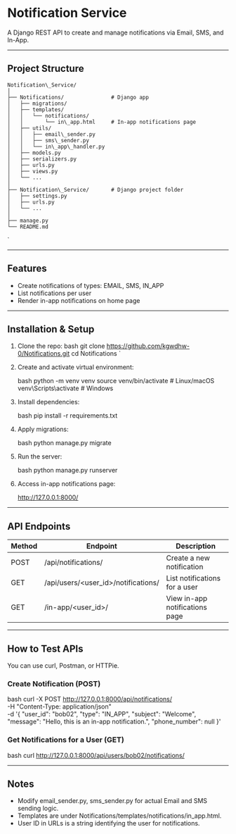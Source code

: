 # Notification Service

A Django REST API to create and manage notifications via Email, SMS, and In-App.

---

## Project Structure


```
Notification\_Service/
│
├── Notifications/               # Django app
│   ├── migrations/
│   ├── templates/
│   │   └── notifications/
│   │       └── in\_app.html     # In-app notifications page
│   ├── utils/
│   │   ├── email\_sender.py
│   │   ├── sms\_sender.py
│   │   └── in\_app\_handler.py
│   ├── models.py
│   ├── serializers.py
│   ├── urls.py
│   ├── views.py
│   └── ...
│
├── Notification\_Service/       # Django project folder
│   ├── settings.py
│   ├── urls.py
│   └── ...
│
├── manage.py
└── README.md
```
`

---

## Features

- Create notifications of types: EMAIL, SMS, IN_APP
- List notifications per user
- Render in-app notifications on home page

---

## Installation & Setup

1. Clone the repo:
   bash
   git clone https://github.com/kgwdhw-0/Notifications.git
   cd Notifications
`

2. Create and activate virtual environment:

   bash
   python -m venv venv
   source venv/bin/activate  # Linux/macOS
   venv\Scripts\activate     # Windows
   

3. Install dependencies:

   bash
   pip install -r requirements.txt
   

4. Apply migrations:

   bash
   python manage.py migrate
   

5. Run the server:

   bash
   python manage.py runserver
   

6. Access in-app notifications page:

   
   http://127.0.0.1:8000/
   

---

## API Endpoints

| Method | Endpoint                              | Description                    |
| ------ | ------------------------------------- | ------------------------------ |
| POST   | /api/notifications/                 | Create a new notification      |
| GET    | /api/users/<user_id>/notifications/ | List notifications for a user  |
| GET    | /in-app/<user_id>/                  | View in-app notifications page |

---

## How to Test APIs

You can use curl, Postman, or HTTPie.

### Create Notification (POST)

bash
curl -X POST http://127.0.0.1:8000/api/notifications/ \
-H "Content-Type: application/json" \
-d '{
  "user_id": "bob02",
  "type": "IN_APP",
  "subject": "Welcome",
  "message": "Hello, this is an in-app notification.",
  "phone_number": null
}'


### Get Notifications for a User (GET)

bash
curl http://127.0.0.1:8000/api/users/bob02/notifications/


---

## Notes

* Modify email_sender.py, sms_sender.py for actual Email and SMS sending logic.
* Templates are under Notifications/templates/notifications/in_app.html.
* User ID in URLs is a string identifying the user for notifications.

